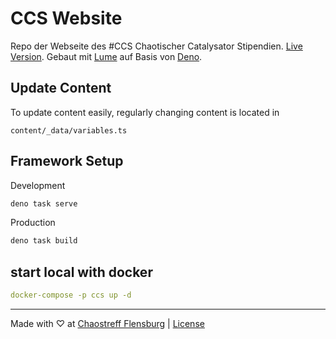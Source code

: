 # CCS Website

Repo der Webseite des #CCS Chaotischer Catalysator Stipendien. [Live Version](https://chaos-stipendien.de/). Gebaut mit [Lume](https://lume.land/) auf Basis von [Deno](https://deno.com).

## Update Content
To update content easily, regularly changing content is located in
```file
content/_data/variables.ts
```

## Framework Setup

Development
```bash
deno task serve
```

Production
```bash
deno task build
```

## start local with docker

```yaml
docker-compose -p ccs up -d
```

---

Made with ♡ at [Chaostreff Flensburg](https://c3fl.de/) |
[License](./LICENSE)
